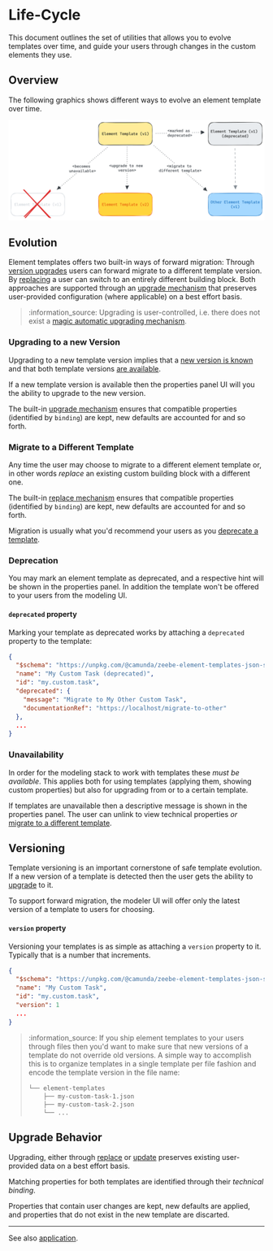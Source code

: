 # Life-Cycle

This document outlines the set of utilities that allows you to evolve templates over time, and guide your users through changes in the custom elements they use.

## Overview

The following graphics shows different ways to evolve an element template over time.

![Template evolution](./images/upgrading.png)

## Evolution

Element templates offers two built-in ways of forward migration: Through [version upgrades](#upgrading-to-a-new-version) users can forward migrate to a different template version. By [replacing](#migrate-to-a-different-template) a user can switch to an entirely different building block. Both approaches are supported through an [upgrade mechanism](#upgrade-behavior) that preserves user-provided configuration (where applicable) on a best effort basis.

> :information\_source: Upgrading is user-controlled, i.e. there does not exist a [magic automatic upgrading mechanism](https://github.com/bpmn-io/design-principles#no-surprises).

### Upgrading to a new Version

Upgrading to a new template version implies that a [new version is known](#versioning) and that both template versions [are available](#unavailability).

If a new template version is available then the properties panel UI will you the ability to upgrade to the new version.

The built-in [upgrade mechanism](#upgrade-behavior) ensures that compatible properties (identified by `binding`) are kept, new defaults are accounted for and so forth.

### Migrate to a Different Template

Any time the user may choose to migrate to a different element template or, in other words _replace_ an existing custom building block with a different one.

The built-in [replace mechanism](#upgrade-behavior) ensures that compatible properties (identified by `binding`) are kept, new defaults are accounted for and so forth.

Migration is usually what you'd recommend your users as you [deprecate a template](#deprecation).

### Deprecation

You may mark an element template as deprecated, and a respective hint will be shown in the properties panel. In addition the template won't be offered to your users from the modeling UI.

#### `deprecated` property

Marking your template as deprecated works by attaching a `deprecated` property to the template:

```json
{
  "$schema": "https://unpkg.com/@camunda/zeebe-element-templates-json-schema/resources/schema.json",
  "name": "My Custom Task (deprecated)",
  "id": "my.custom.task",
  "deprecated": {
    "message": "Migrate to My Other Custom Task",
    "documentationRef": "https://localhost/migrate-to-other"
  },
  ...
}
```

### Unavailability

In order for the modeling stack to work with templates these _must be available_. This applies both for using templates (applying them, showing custom properties) but also for upgrading from or to a certain template.

If templates are unavailable then a descriptive message is shown in the properties panel. The user can unlink to view technical properties _or_ [migrate to a different template](#migrate-to-a-different-template).

## Versioning

Template versioning is an important cornerstone of safe template evolution. If a new version of a template is detected then the user gets the ability to [upgrade](#upgrading-to-a-new-version) to it.

To support forward migration, the modeler UI will offer only the latest version of a template to users for choosing.

#### `version` property

Versioning your templates is as simple as attaching a `version` property to it. Typically that is a number that increments.

```json
{
  "$schema": "https://unpkg.com/@camunda/zeebe-element-templates-json-schema/resources/schema.json",
  "name": "My Custom Task",
  "id": "my.custom.task",
  "version": 1
  ...
}
```

> :information\_source: If you ship element templates to your users through files then you'd want to make sure that new versions of a template do not override old versions. A simple way to accomplish this is to organize templates in a single template per file fashion and encode the template version in the file name:
>
> ```plain
> └── element-templates
>     ├── my-custom-task-1.json
>     ├── my-custom-task-2.json
>     └── ...
> ```

## Upgrade Behavior

Upgrading, either through [replace](#migrate-to-a-different-template) or [update](#upgrading-to-a-new-version) preserves existing user-provided data on a best effort basis.

Matching properties for both templates are identified through their _technical binding_.

Properties that contain user changes are kept, new defaults are applied, and properties that do not exist in the new template are discarted.

---

See also [application](./APPLICATION.md).
